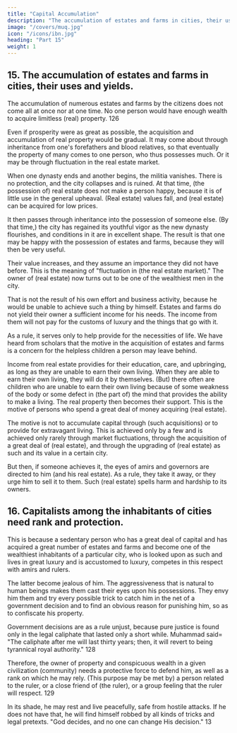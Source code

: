 ```yaml
---
title: "Capital Accumulation"
description: "The accumulation of estates and farms in cities, their uses and yields"
image: "/covers/muq.jpg"
icon: "/icons/ibn.jpg"
heading: "Part 15"
weight: 1
---
```





## 15. The accumulation of estates and farms in cities, their uses and yields.

The accumulation of numerous estates and farms by the citizens does not come all at once nor at one time. No one person would have enough wealth to acquire limitless (real) property. 126 

Even if prosperity were as great as possible, the acquisition and accumulation of real property would be gradual. It may come about through inheritance from one's forefathers and blood relatives, so that eventually the property of many comes to one
person, who thus possesses much. Or it may be through fluctuation in the real estate market.

When one dynasty ends and another begins, the militia vanishes. There is no protection, and the city collapses and is ruined. At that time, (the possession of) real estate does not make a person happy, because it is of little use in the general
upheaval. (Real estate) values fall, and (real estate) can be acquired for low prices. 

It then passes through inheritance into the possession of someone else. (By that time,) the city has regained its youthful vigor as the new dynasty flourishes, and conditions in it are in excellent shape. The result is that one may be happy with the possession of estates and farms, because they will then be very useful. 

Their value increases, and they assume an importance they did not have before. This is the meaning of
"fluctuation in (the real estate market)." The owner of (real estate) now turns out to
be one of the wealthiest men in the city. 

That is not the result of his own effort and business activity, because he would be unable to achieve such a thing by himself.
Estates and farms do not yield their owner a sufficient income for his needs. The income from them will not pay for the customs of luxury and the things that go with it. 

As a rule, it serves only to help provide for the necessities of life. We have heard from scholars that the motive in the acquisition of estates and farms is a concern for the helpless children a person may leave behind. 

Income from real estate providies for their education, care, and upbringing, as long as they are unable to earn their own living. When they are able to earn their own living, they will do it by themselves. (But) there often are children
who are unable to earn their own living because of some weakness of the body or some defect in (the part of) the mind that provides the ability to make a living. The real property then becomes their support. This is the motive of persons who spend a
great deal of money acquiring (real estate).

The motive is not to accumulate capital through (such acquisitions) or to provide for extravagant living. This is achieved only by a few and is achieved only rarely through market fluctuations, through the acquisition of a great deal of (real estate), and through the upgrading of (real estate) as such and its value in a certain city. 

But then, if someone achieves it, the eyes of amirs and governors are directed to him (and his real estate). As a rule, they take it away, or they urge him to sell it to them. Such (real estate) spells harm and hardship to its owners.


## 16. Capitalists among the inhabitants of cities need rank and protection.

This is because a sedentary person who has a great deal of capital and has acquired a great number of estates and farms and become one of the wealthiest inhabitants of a particular city, who is looked upon as such and lives in great luxury and is accustomed to luxury, competes in this respect with amirs and rulers. 

The  latter become jealous of him. The aggressiveness that is natural to human beings makes them cast their eyes upon his possessions. They envy him them and try every possible trick to catch him in the net of a government decision and to find an
obvious reason for punishing him, so as to confiscate his property. 

Government decisions are as a rule unjust, because pure justice is found only in the legal caliphate that lasted only a short while. Muhammad said= "The caliphate after me will last thirty years; then, it will revert to being tyrannical royal authority." 128 

Therefore, the owner of property and conspicuous wealth in a given civilization (community) needs a protective force to defend him, as well as a rank <!-- 128a --> on which he may rely. (This purpose may be met by) a person related to the ruler, or a close friend of (the ruler), or a group feeling that the ruler will respect. 129 

In its shade, he may rest and live peacefully, safe from hostile attacks. If he does not have that, he will find himself robbed by all kinds of tricks and legal pretexts. "God decides, and no one can change His decision." 13
